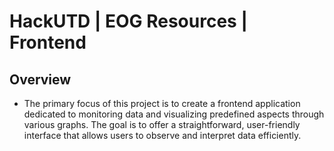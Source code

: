 # HackUTD | EOG Resources | Frontend

## Overview

- The primary focus of this project is to create a frontend application dedicated to monitoring data and visualizing predefined aspects through various graphs. The goal is to offer a straightforward, user-friendly interface that allows users to observe and interpret data efficiently.